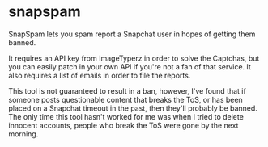 # snapspam
SnapSpam lets you spam report a Snapchat user in hopes of getting them banned. 

It requires an API key from ImageTyperz in order to solve the Captchas, but you can easily patch in your own API if you're not a fan of that service. It also requires a list of emails in order to file the reports. 

This tool is not guaranteed to result in a ban, however, I've found that if someone posts questionable content that breaks the ToS, or has been placed on a Snapchat timeout in the past, then they'll probably be banned. The only time this tool hasn't worked for me was when I tried to delete innocent accounts, people who break the ToS were gone by the next morning. 
